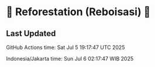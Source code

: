 
# 🌳 Reforestation (Reboisasi) 🌲

## Last Updated

GitHub Actions time: Sat Jul  5 19:17:47 UTC 2025

Indonesia/Jakarta time: Sun Jul  6 02:17:47 WIB 2025
